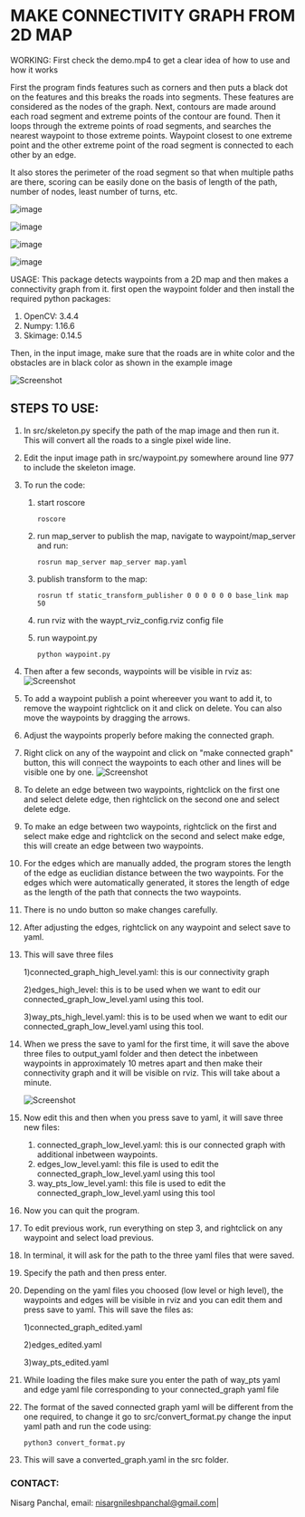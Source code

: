 # MAKE CONNECTIVITY GRAPH FROM 2D MAP 

WORKING:
First check the demo.mp4 to get a clear idea of how to use and how it works

First the program finds features such as corners and then puts a black dot on the features and this breaks the roads into segments.
These features are considered as the nodes of the graph.
Next, contours are made around each road segment and extreme points of the contour are found.
Then it loops through the extreme points of road segments, and searches the nearest waypoint to those extreme points. Waypoint closest to one extreme point and the other extreme point of the road segment is connected to each other by an edge.

It also stores the perimeter of the road segment so that when multiple paths are there, scoring can be easily done on the basis of length of the path, number of nodes, least number of turns, etc.

![image](https://github.com/Nisarg236/connected_graph_from_2d_map/assets/71684502/e892b8fb-4fee-4905-886a-674c6bf8d106)

![image](https://github.com/Nisarg236/connected_graph_from_2d_map/assets/71684502/0162e6cc-15ae-4176-9d42-6ea636c35ad1)

![image](https://github.com/Nisarg236/connected_graph_from_2d_map/assets/71684502/7f531119-d017-4e8d-96c2-fd8719016651)

![image](https://github.com/Nisarg236/connected_graph_from_2d_map/assets/71684502/63fbb335-1724-4d85-a55b-ab8f8fc43d9e)


USAGE:
This package detects waypoints from a 2D map and then makes a connectivity graph from it. first open the waypoint folder and then install the required python packages:

1) OpenCV: 3.4.4
2) Numpy: 1.16.6
3) Skimage: 0.14.5

Then, in the input image, make sure that the roads are in white color and the obstacles are in black color as shown in the example image

![Screenshot](img.png)

## STEPS TO USE:

1) In src/skeleton.py specify the path of the map image and then run it. This will convert all the roads to a single pixel wide line.
2) Edit the input image path in src/waypoint.py somewhere around line 977 to include the skeleton image.
3) To run the code:
   1) start roscore
   
        ``` roscore ```
   2) run map_server to publish the map, navigate to waypoint/map_server and run:
   
        ``` rosrun map_server map_server map.yaml ```
    
   3) publish transform to the map:
   
        ``` rosrun tf static_transform_publisher 0 0 0 0 0 0 base_link map 50 ```

   4) run rviz with the waypt_rviz_config.rviz config file
   5) run waypoint.py
   
        ``` python waypoint.py ```

4)  Then after a few seconds, waypoints will be visible in rviz as:
    ![Screenshot](img_2.png)

5) To add a waypoint publish a point whereever you want to add it, to remove the waypoint rightclick on it and click on delete. You can also move the waypoints by dragging the arrows.
6) Adjust the waypoints properly before making the connected graph.
7) Right click on any of the waypoint and click on "make connected graph" button, this will connect the waypoints to each other and lines will be visible one by one. 
   ![Screenshot](graph.png)
8) To delete an edge between two waypoints, rightclick on the first one and select delete edge, then rightclick on the second one and select delete edge.
9)  To make an edge between two waypoints, rightclick on the first and select make edge and rightclick on the second and select make edge, this will create an edge between two waypoints.
10) For the edges which are manually added, the program stores the length of the edge as euclidian distance between the two waypoints. For the edges which were automatically generated, it stores the length of edge as the length of the path that connects the two waypoints.
11) There is no undo button so make changes carefully.
12) After adjusting the edges, rightclick on any waypoint and select save to yaml.
13) This will save three files 
    
    1)connected_graph_high_level.yaml: this is our connectivity graph

    2)edges_high_level: this is to be used when we want to edit our connected_graph_low_level.yaml using this tool.

    3)way_pts_high_level.yaml: this is to be used when we want to edit our connected_graph_low_level.yaml using this tool.

14) When we press the save to yaml for the first time, it will save the above three files to output_yaml folder and then detect the inbetween waypoints in approximately 10 metres apart and then make their connectivity graph and it will be visible on rviz. This will take about a minute.
    
    ![Screenshot](in_bw_waypts.png)
   
15) Now edit this and then when you press save to yaml, it will save three new files:
    1) connected_graph_low_level.yaml: this is our connected graph with additional inbetween waypoints.
    2) edges_low_level.yaml: this file is used to edit the connected_graph_low_level.yaml using this tool
    3) way_pts_low_level.yaml: this file is used to edit the connected_graph_low_level.yaml using this tool

16) Now you can quit the program.
    
17) To edit previous work, run everything on step 3, and rightclick on any waypoint and select load previous.
18) In terminal, it will ask for the path to the three yaml files that were saved.
19) Specify the path and then press enter.
20) Depending on the yaml files you choosed (low level or high level), the waypoints and edges will be visible in rviz and you can edit them and press save to yaml. This will save the files as: 
    
    1)connected_graph_edited.yaml

    2)edges_edited.yaml

    3)way_pts_edited.yaml

21) While loading the files make sure you enter the path of way_pts yaml and edge yaml file corresponding to your connected_graph yaml file
22) The format of the saved connected graph yaml will be different from the one required, to change it go to src/convert_format.py change the input yaml path and run the code using:
    ```
    python3 convert_format.py
    ```
23) This will save a converted_graph.yaml in the src folder. 
### CONTACT: ###
Nisarg Panchal, email: nisargnileshpanchal@gmail.com|


